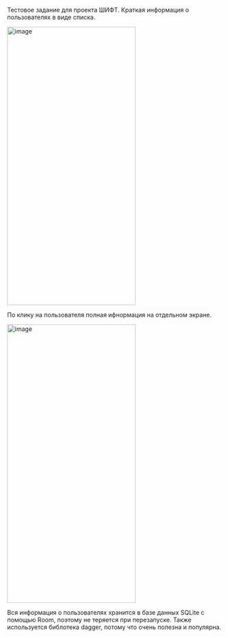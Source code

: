 Тестовое задание для проекта ШИФТ.
Краткая информация о пользователях в виде списка.

<img width="300" height="650" alt="image" src="https://github.com/user-attachments/assets/8066bc40-d55e-4940-9b51-530ff13e71c6" />

По клику на пользователя полная ифнормация на отдельном экране.

<img width="300" height="650" alt="image" src="https://github.com/user-attachments/assets/808ffbcc-9ea1-4034-820f-0bd3265ac52c" />


Вся информация о пользователях хранится в базе данных SQLite с помощью Room, поэтому не теряется при перезапуске.
Также используется библотека dagger, потому что очень полезна и популярна.
